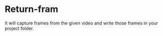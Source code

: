 # Return-fram
It will capture frames from the given video and write those frames in your project folder.
